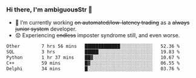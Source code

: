 ### Hi there, I'm ambiguou~~s~~Str 👋

<!--
**ambiguoustexture/ambiguoustexture** is a ✨ _special_ ✨ repository because its `README.md` (this file) appears on your GitHub profile.

Here are some ideas to get you started:
-->
- 🔭 I’m currently working ~~on automated/low-latency trading~~ as a ~~always junior system~~ developer.
- :worried: Experiencing ~~endless~~ imposter syndrome still, and even worse.

<!--START_SECTION:waka-->

```txt
Other        7 hrs 56 mins   █████████████░░░░░░░░░░░░   52.36 %
SQL          3 hrs           █████░░░░░░░░░░░░░░░░░░░░   19.83 %
Python       1 hr 37 mins    ██▓░░░░░░░░░░░░░░░░░░░░░░   10.67 %
C++          59 mins         █▓░░░░░░░░░░░░░░░░░░░░░░░   06.55 %
Delphi       34 mins         █░░░░░░░░░░░░░░░░░░░░░░░░   03.76 %
```

<!--END_SECTION:waka-->
